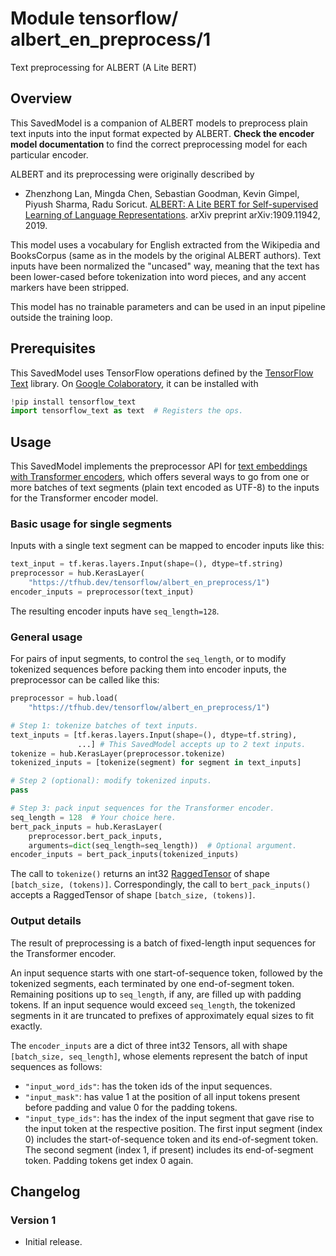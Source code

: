 # Module tensorflow/&zwnj;albert_en_preprocess/1
Text preprocessing for ALBERT (A Lite BERT)

<!-- asset-path: legacy -->
<!-- dataset: Wikipedia and BooksCorpus -->
<!-- fine-tunable: true -->
<!-- format: saved_model_2 -->
<!-- language: en -->
<!-- module-type: text-preprocessing -->

## Overview

This SavedModel is a companion of ALBERT models to preprocess plain text inputs
into the input format expected by ALBERT.
**Check the encoder model documentation** to
find the correct preprocessing model for each particular encoder.

ALBERT and its preprocessing were originally described by

*   Zhenzhong Lan, Mingda Chen, Sebastian Goodman, Kevin Gimpel, Piyush Sharma,
    Radu Soricut. [ALBERT: A Lite BERT for Self-supervised Learning of Language
    Representations](https://arxiv.org/abs/1909.11942). arXiv preprint
    arXiv:1909.11942, 2019.

This model uses a vocabulary for English extracted from
the Wikipedia and BooksCorpus (same as in the models by the original ALBERT authors).
Text inputs have been normalized the "uncased" way, meaning that the text has
been lower-cased before tokenization into word pieces, and any accent markers
have been stripped.

This model has no trainable parameters and can be used in an input pipeline
outside the training loop.


## Prerequisites

This SavedModel uses TensorFlow operations defined by the
[TensorFlow Text](https://github.com/tensorflow/text) library.
On [Google Colaboratory](https://colab.research.google.com/),
it can be installed with

```python
!pip install tensorflow_text
import tensorflow_text as text  # Registers the ops.
```


## Usage

This SavedModel implements the preprocessor API for [text embeddings with
Transformer encoders](https://www.tensorflow.org/hub/common_saved_model_apis/text#transformer-encoders),
which offers several ways to go from one or more batches of text segments
(plain text encoded as UTF-8) to the inputs for the Transformer encoder model.

### Basic usage for single segments

Inputs with a single text segment can be mapped to encoder inputs like this:

```python
text_input = tf.keras.layers.Input(shape=(), dtype=tf.string)
preprocessor = hub.KerasLayer(
    "https://tfhub.dev/tensorflow/albert_en_preprocess/1")
encoder_inputs = preprocessor(text_input)
```

The resulting encoder inputs have `seq_length=128`.


### General usage

For pairs of input segments, to control the `seq_length`, or to modify
tokenized sequences before packing them into encoder inputs, the preprocessor
can be called like this:

```python
preprocessor = hub.load(
    "https://tfhub.dev/tensorflow/albert_en_preprocess/1")

# Step 1: tokenize batches of text inputs.
text_inputs = [tf.keras.layers.Input(shape=(), dtype=tf.string),
               ...] # This SavedModel accepts up to 2 text inputs.
tokenize = hub.KerasLayer(preprocessor.tokenize)
tokenized_inputs = [tokenize(segment) for segment in text_inputs]

# Step 2 (optional): modify tokenized inputs.
pass

# Step 3: pack input sequences for the Transformer encoder.
seq_length = 128  # Your choice here.
bert_pack_inputs = hub.KerasLayer(
    preprocessor.bert_pack_inputs,
    arguments=dict(seq_length=seq_length))  # Optional argument.
encoder_inputs = bert_pack_inputs(tokenized_inputs)
```

The call to `tokenize()` returns an int32
[RaggedTensor](https://www.tensorflow.org/guide/ragged_tensor)
of shape `[batch_size, (tokens)]`.
Correspondingly, the call to `bert_pack_inputs()` accepts a RaggedTensor
of shape `[batch_size, (tokens)]`.


### Output details

The result of preprocessing is a batch of fixed-length input sequences for the
Transformer encoder.

An input sequence starts with one start-of-sequence token, followed by
the tokenized segments, each terminated by one end-of-segment token.
Remaining positions up to `seq_length`, if any, are filled up with padding
tokens.
If an input sequence would exceed `seq_length`, the tokenized segments
in it are truncated to prefixes of approximately equal sizes to fit exactly.

The `encoder_inputs` are a dict of three int32 Tensors, all with shape
`[batch_size, seq_length]`, whose elements represent the batch of
input sequences as follows:

  * `"input_word_ids"`: has the token ids of the input sequences.
  * `"input_mask"`: has value 1 at the position of all input tokens present
    before padding and value 0 for the padding tokens.
  * `"input_type_ids"`: has the index of the input segment that gave rise to
    the input token at the respective position.
    The first input segment (index 0) includes the start-of-sequence token and
    its end-of-segment token. The second segment (index 1, if present)
    includes its end-of-segment token. Padding tokens get index 0 again.


## Changelog

### Version 1

  * Initial release.
